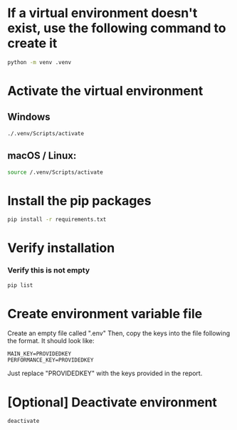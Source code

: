 # If a virtual environment doesn't exist, use the following command to create it
```bash
python -m venv .venv
```

# Activate the virtual environment
## Windows
```bash
./.venv/Scripts/activate
```

## macOS / Linux:
```bash
source /.venv/Scripts/activate
```

# Install the pip packages
```bash
pip install -r requirements.txt
```
# Verify installation
### Verify this is not empty
```bash
pip list
```
# Create environment variable file
Create an empty file called ".env"
Then, copy the keys into the file following the format.
It should look like:
```
MAIN_KEY=PROVIDEDKEY
PERFORMANCE_KEY=PROVIDEDKEY
```
Just replace "PROVIDEDKEY" with the keys provided in the report.


# [Optional] Deactivate environment
```bash
deactivate
```

